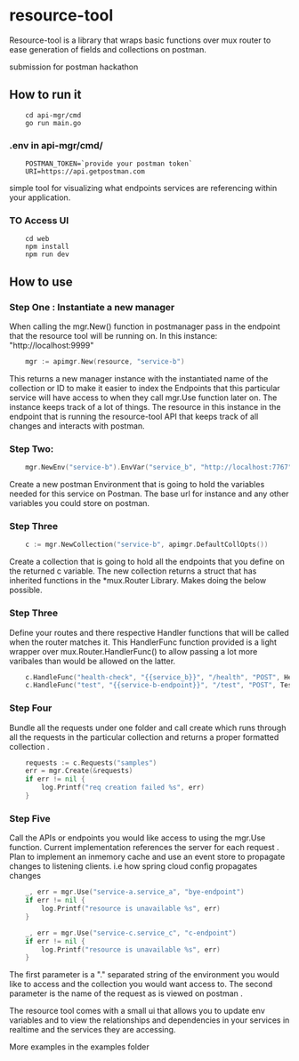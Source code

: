 # resource-tool

Resource-tool is a library that wraps basic functions over mux router to ease generation of fields
and collections on postman.

submission for postman hackathon

## How to run it

```
    cd api-mgr/cmd
    go run main.go
```

### .env in api-mgr/cmd/

```
    POSTMAN_TOKEN=`provide your postman token`
    URI=https://api.getpostman.com
```

simple tool for visualizing what endpoints services are referencing within your application.

### TO Access UI

```
    cd web
    npm install
    npm run dev
```

## How to use
### Step One : Instantiate a new manager 

When calling the mgr.New() function in postmanager pass in the endpoint that the resource tool will be running on. In this instance: "http://localhost:9999"


```go
    mgr := apimgr.New(resource, "service-b")
```

This returns a new manager instance with the instantiated name of the collection or ID to make it easier 
to index the Endpoints that this particular service will have access to when they call mgr.Use function later on.
The instance keeps track of a lot of things. The resource in this instance in the endpoint that is running the resource-tool
API that keeps track of all changes and interacts with postman.

### Step Two: 

```go
    mgr.NewEnv("service-b").EnvVar("service_b", "http://localhost:7767")
```

Create  a new postman Environment that is going to hold the variables needed for this service on Postman. The base url for 
instance and any other variables you could store on postman.

### Step Three

```go
    c := mgr.NewCollection("service-b", apimgr.DefaultCollOpts())
```

Create a collection that is going to hold all the endpoints that you define on the returned c variable. The new collection returns a struct that has inherited functions in the *mux.Router Library. Makes doing the below possible.

### Step Three 

Define your routes and there respective Handler functions that will be called when the router matches it. This HandlerFunc function provided is a light wrapper over mux.Router.HandlerFunc() to allow passing a lot more varibales than would be allowed on
the latter. 

```go
    c.HandleFunc("health-check", "{{service_b}}", "/health", "POST", HealthHandler, TestPayload{})
	c.HandleFunc("test", "{{service-b-endpoint}}", "/test", "POST", TestHandler, TestNested{}).Header("Authorization", "Bearer {{token_special}}")
```


### Step Four 

Bundle all the requests under one folder and call create which runs through all the requests in the particular collection and
returns a proper formatted collection .

```go
    requests := c.Requests("samples")
	err = mgr.Create(&requests)
	if err != nil {
		log.Printf("req creation failed %s", err)
    }
```

### Step Five

Call the APIs or endpoints you would like access to using the mgr.Use function. Current implementation references the server for each request . Plan to implement an inmemory cache and use an event store to propagate changes to listening clients. i.e how spring cloud config propagates changes

```go
	_, err = mgr.Use("service-a.service_a", "bye-endpoint")
	if err != nil {
		log.Printf("resource is unavailable %s", err)
	}

	_, err = mgr.Use("service-c.service_c", "c-endpoint")
	if err != nil {
		log.Printf("resource is unavailable %s", err)
	}
```

The first parameter is a "." separated string of the environment you would like to access and the collection you would want access to. The second parameter is the name of the request as is viewed on postman . 


The resource tool comes with a small ui that allows you to update env variables and to view the relationships and dependencies 
in your services in realtime and the services they are accessing. 

More examples in the examples folder
